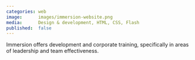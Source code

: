 ```yaml
---
categories: web
image:      images/immersion-website.png
media:      Design & development, HTML, CSS, Flash
published:  false
---
```

Immersion offers development and corporate training, specifically in areas of
leadership and team effectiveness.
